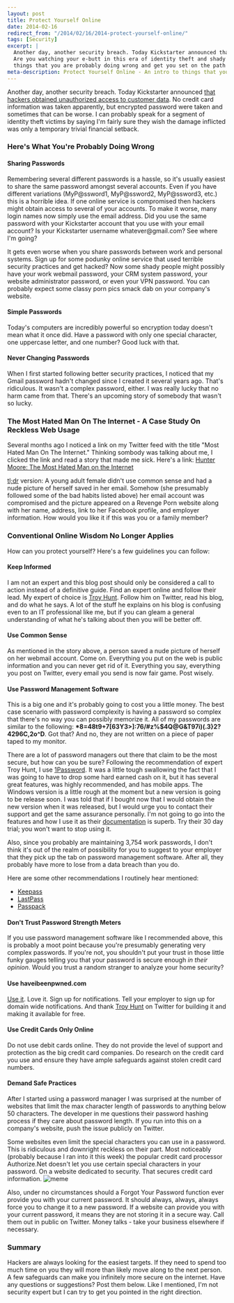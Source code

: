 ```yaml
---
layout: post
title: Protect Yourself Online
date: 2014-02-16
redirect_from: "/2014/02/16/2014-protect-yourself-online/"
tags: [Security]
excerpt: |
  Another day, another security breach. Today Kickstarter announced that hackers obtained unauthorized access to customer data.
  Are you watching your e-butt in this era of identity theft and shady internet practices? This will give you an intro to
  things that you are probably doing wrong and get you set on the path to being safer on the web.
meta-description: Protect Yourself Online - An intro to things that you are probably doing wrong and info to get you set on the right path to being safer on the web.
---
```

<p>
Another day, another security breach. Today Kickstarter announced <a href="https://www.kickstarter.com/blog/important-kickstarter-security-notice" target="_blank">
that hackers obtained unauthorized access to customer data</a>. No credit card information was taken apparently, but encrypted password
were taken and sometimes that can be worse. I can probably speak for a segment of identity theft victims by saying I'm fairly sure
they wish the damage inflicted was only a temporary trivial financial setback.
</p>
<h3>Here's What You're Probably Doing Wrong</h3>
<h4>Sharing Passwords</h4>
<p>
Remembering several different passwords is a hassle, so it's usually easiest to share the same password amongst several accounts.
Even if you have different variations (MyP@ssword1, MyP@ssword2, MyP@ssword3, etc.) this is a horrible idea. If one online service
is compromised then hackers might obtain access to several of your accounts. To make it worse, many login names now simply use the
email address. Did you use the same password with your Kickstarter account that you use with your email account? Is your Kickstarter
username whatever@gmail.com? See where I'm going?
</p>
<p>
It gets even worse when you share passwords between work and personal systems. Sign up for some podunky online service that used
terrible security practices and get hacked? Now some shady people might possibly have your work webmail password, your CRM system
password, your website administrator password, or even your VPN password. You can probably expect some classy porn pics smack dab
on your company's website.
</p>
<h4>Simple Passwords</h4>
<p>
Today's computers are incredibly powerful so encryption today doesn't mean what it once did. Have a password with only one
special character, one uppercase letter, and one number? Good luck with that.
</p>
<h4>Never Changing Passwords</h4>
<p>
When I first started following better security practices, I noticed that my Gmail password hadn't changed since I created it several
years ago. That's ridiculous. It wasn't a complex password, either. I was really lucky that no harm came from that. There's an upcoming
story of somebody that wasn't so lucky.
</p>
<h3>The Most Hated Man On The Internet - A Case Study On Reckless Web Usage</h3>
<p>
Several months ago I noticed a link on my Twitter feed with the title "Most Hated Man On The Internet." Thinking sombody was talking about me,
I clicked the link and read a story that made me sick. Here's a link: <a href="http://www.rollingstone.com/culture/news/the-most-hated-man-on-the-internet-20121113" target="_blank">
Hunter Moore: The Most Hated Man on the Internet</a>
</p>
<p>
<a href="http://en.wikipedia.org/wiki/Wikipedia:Too_long;_didn't_read" target="_blank">tl;dr</a> version: A young adult female didn't
use common sense and had a nude picture of herself saved in her email. Somehow (she presumably followed some of the bad
habits listed above) her email account was compromised and the picture appeared on a Revenge Porn website along with her name,
address, link to her Facebook profile, and employer information. How would you like it if this was you or a family member?
</p>
<h3>Conventional Online Wisdom No Longer Applies</h3>
<p>
How can you protect yourself? Here's a few guidelines you can follow:
</p>
<h4>Keep Informed</h4>
<p>
I am not an expert and this blog post should only be considered a call to action instead of a definitive guide. Find an expert
online and follow their lead. My expert of choice is <a href="https://twitter.com/troyhunt" target="_blank">Troy Hunt</a>. Follow
him on Twitter, read his blog, and do what he says. A lot of the stuff he explains on his blog is confusing even to an IT
professional like me, but if you can gleam a general understanding of what he's talking about then you will be better off.
</p>
<h4>Use Common Sense</h4>
<p>
As mentioned in the story above, a person saved a nude picture of herself on her webmail account. Come on. Everything you put
on the web is public information and you can never get rid of it. Everything you say, everything you post on Twitter, every
email you send is now fair game. Post wisely.
</p>
<h4>Use Password Management Software</h4>
<p>
This is a big one and it's probably going to cost you a little money. The best case scenario with password complexity is having
a password so complex that there's no way you can possibly memorize it. All of my passwords are similar to the following:
<strong>*8=48t9+7[63Y3>]:76/#z%$4Q@G&T97i)(.3}2?4296C,2o^D</strong>. Got that? And no, they are not written on a piece
of paper taped to my monitor.
</p>
<p>
There are a lot of password managers out there that claim to be the most secure, but how can you be sure? Following the
recommendation of expert Troy Hunt, I use <a href="https://agilebits.com/onepassword" target="_blank">1Password</a>.
It was a little tough swallowing the fact that I was going to have to drop some hard earned cash on it, but it has several
great features, was highly recommended, and has mobile apps. The Windows version is a little rough at the moment but a new
version is going to be release soon. I was told that if I bought now that I would obtain the new version when it was released,
but I would urge you to contact their support and get the same assurance personally. I'm not going to go into the features
and how I use it as their <a href="http://help.agilebits.com/1Password_Windows/index.html" target="_blank">documentation</a>
is superb. Try their 30 day trial; you won't want to stop using it.
</p>
<p>
Also, since you probably are maintaining 3,754 work passwords, I don't think it's out of the realm of possibility for you to
suggest to your employer that they pick up the tab on password management software. After all, they probably have more to lose from
a data breach than you do.
</p>
<p>
Here are some other recommendations I routinely hear mentioned:
<ul>
<li><a href="http://keepass.info/" target="_blank">Keepass</a></li>
<li><a href="https://lastpass.com/" target="_blank">LastPass</a></li>
<li><a href="https://www.passpack.com/" target="_blank">Passpack</a></li>
</ul>
</p>
<h4>Don't Trust Password Strength Meters</h4>
<p>
If you use password management software like I recommended above, this is probably a moot point because you're presumably
generating very complex passwords. If you're not, you shouldn't put your trust in those little funky gauges telling you that
your password is secure enough <em>in their opinion</em>. Would you trust a random stranger to analyze your home security?
</p>
<h4>Use haveibeenpwned.com</h4>
<p>
<a href="https://haveibeenpwned.com/" target="_blank">Use it</a>. Love it. Sign up for notifications. Tell your employer to
sign up for domain wide notifications. And thank <a href="https://twitter.com/troyhunt" target="_blank">Troy Hunt</a> on
Twitter for building it and making it available for free.
</p>
<h4>Use Credit Cards Only Online</h4>
<p>
Do not use debit cards online. They do not provide the level of support and protection as the big credit card companies.
Do research on the credit card you use and ensure they have ample safeguards against stolen credit card numbers.
</p>
<h4>Demand Safe Practices</h4>
<p>
After I started using a password manager I was surprised at the number of websites that limit the max character length of passwords
to anything below 50 characters. The developer in me questions their password hashing process if they care about password length. If
you run into this on a company's website, push the issue publicly on Twitter.
</p>
<p>
Some websites even limit the special characters you can use in a password. This is ridiculous and downright reckless on their part.
Most noticeably (probably because I ran into it this week) the popular credit card processor Authorize.Net doesn't let you use
certain special characters in your password. On a website dedicated to security. That secures credit card information.
<img src="http://memecrunch.com/meme/B89E/come-on-man-y-would-u-do-that/image.png" title="meme" alt="meme" />
</p>
<p>
Also, under no circumstances should a Forgot Your Password function ever provide you with your current password. It should
always, always, always force you to change it to a new password. If a website can provide you with your current password, it means
they are not storing it in a secure way. Call them out in public on Twitter. Money talks - take your business elsewhere if necessary.
</p>
<h3>Summary</h3>
<p>
Hackers are always looking for the easiest targets. If they need to spend too much time on you they will more than likely move
along to the next person. A few safeguards can make you infinitely more secure on the internet. Have any questions or suggestions?
Post them below. Like I mentioned, I'm not security expert but I can try to get you pointed in the right direction.
</p>
